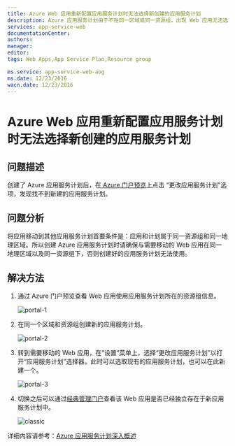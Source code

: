 ```yaml
---
title: Azure Web 应用重新配置应用服务计划时无法选择新创建的应用服务计划
description: Azure 应用服务计划由于不在同一区域或同一资源组，出现 Web 应用无法选择新创建的应用服务计划
services: app-service-web
documentationCenter: 
authors: 
manager: 
editor: 
tags: Web Apps,App Service Plan,Resource group

ms.service: app-service-web-aog
ms.date: 12/23/2016
wacn.date: 12/23/2016
---
```


# Azure Web 应用重新配置应用服务计划时无法选择新创建的应用服务计划

## 问题描述

创建了 Azure 应用服务计划后，在[ Azure 门户预览](https://portal.azure.cn)上点击 “更改应用服务计划”选项，发现找不到新建的应用服务计划。

## 问题分析

将应用移动到其他应用服务计划首要条件是：应用和计划属于同一资源组和同一地理区域。所以创建 Azure 应用服务计划时请确保与需要移动的 Web 应用在同一地理区域以及同一资源组下，否则创建好的应用服务计划无法使用。

## 解决方法

1.	通过 Azure 门户预览查看 Web 应用使用应用服务计划所在的资源组信息。

    ![portal-1](./media/aog-web-apps-qa-portal-change-app-service-plans/portal-1.jpg)

2.	在同一个区域和资源组创建新的应用服务计划。

    ![portal-2](./media/aog-web-apps-qa-portal-change-app-service-plans/portal-2.jpg)

3.	转到需要移动的 Web 应用，在“设置”菜单上，选择“更改应用服务计划”以打开“应用服务计划”选择器。此时可以选取现有的应用服务计划，也可以在此新建一个。

    ![portal-3](./media/aog-web-apps-qa-portal-change-app-service-plans/portal-3.jpg)

4.	切换之后可以通过[经典管理门户](https://manage.windowsazure.cn)查看该 Web 应用是否已经独立存在于新应用服务计划中。

    ![classic](./media/aog-web-apps-qa-portal-change-app-service-plans/classic.jpg)

详细内容请参考：[Azure 应用服务计划深入概述](./app-service/azure-web-sites-web-hosting-plans-in-depth-overview.md)